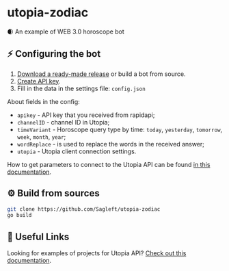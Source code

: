 # utopia-zodiac
:waxing_crescent_moon: An example of WEB 3.0 horoscope bot

## :zap: Configuring the bot

1. [Download a ready-made release](releases) or build a bot from source.
2. [Create API key](https://rapidapi.com/Alejandro99aru/api/horoscope-astrology).
3. Fill in the data in the settings file: `config.json`

About fields in the config:
* `apikey` - API key that you received from rapidapi;
* `channelID` - channel ID in Utopia;
* `timeVariant` - Horoscope query type by time: `today`, `yesterday`, `tomorrow`, `week`, `month`, `year`;
* `wordReplace` - is used to replace the words in the received answer;
* `utopia` - Utopia client connection settings.

How to get parameters to connect to the Utopia API can be found [in this documentation](https://udocs.gitbook.io/utopia-api/utopia-api/how-to-enable-api-access).

## :gear: Build from sources

```bash
git clone https://github.com/Sagleft/utopia-zodiac
go build
```

## :eyes: Useful Links

Looking for examples of projects for Utopia API? [Check out this documentation](https://udocs.gitbook.io/utopia-api/examples-of-projects).
